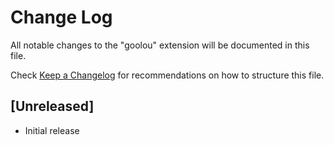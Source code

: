 # Change Log

All notable changes to the "goolou" extension will be documented in this file.

Check [Keep a Changelog](http://keepachangelog.com/) for recommendations on how to structure this file.

## [Unreleased]

- Initial release
